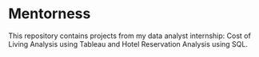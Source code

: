 # Mentorness
This repository contains projects from my data analyst internship: Cost of Living Analysis using Tableau and Hotel Reservation Analysis using SQL.
